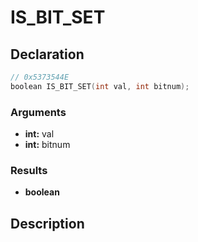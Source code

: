 # IS_BIT_SET

## Declaration
```cpp
// 0x5373544E
boolean IS_BIT_SET(int val, int bitnum);
```

### Arguments
- **int:** val
- **int:** bitnum

### Results
- **boolean**

## Description
